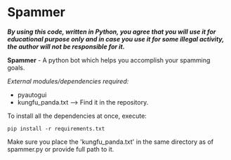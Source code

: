 # Spammer

**_By using this code, written in Python, you agree that you will use it for educational purpose only and in case you use it for some illegal activity,
the author will not be responsible for it._**

**Spammer** - A python bot which helps you accomplish your spamming goals.

*External modules/dependencies required:*
- pyautogui 
- kungfu_panda.txt --> Find it in the repository.

To install all the dependencies at once, execute:

```
pip install -r requirements.txt 
```

Make sure you place the 'kungfu_panda.txt' in the same directory as of spammer.py or provide full path to it.

